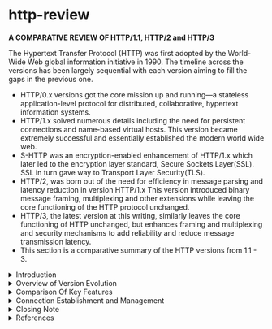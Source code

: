 # http-review
**A COMPARATIVE REVIEW OF HTTP/1.1, HTTP/2 and HTTP/3**

The Hypertext Transfer Protocol (HTTP) was first adopted by the World-Wide Web global information initiative in 1990. The timeline across the versions has been largely sequential with each version aiming to fill the gaps in the previous one.
  - HTTP/0.x versions got the core mission up and running—a stateless application-level protocol for distributed, collaborative, hypertext information  systems. 
  - HTTP/1.x solved numerous details including the need for persistent connections and name-based virtual hosts. 
  This version became extremely successful and essentially established the modern world wide web. 
  - S-HTTP was an encryption-enabled enhancement of HTTP/1.x which later led to the encryption layer standard, Secure Sockets Layer(SSL). SSL in turn gave way to Transport Layer Security(TLS). 
  - HTTP/2, was born out of the need for efficiency in message parsing and latency reduction in version HTTP/1.x 
  This version introduced binary message framing, multiplexing and other extensions while leaving the core functioning of the HTTP protocol unchanged. 
  - HTTP/3, the latest version at this writing, similarly leaves the core functioning of HTTP unchanged, but enhances framing and multiplexing and security mechanisms to add reliability and reduce message transmission latency. 
  - This section is a comparative summary of the HTTP versions from 1.1 - 3.


<details><summary>Introduction</summary>
  <p>

Hypertext Transfer Protocol(HTTP) is “a stateless application-level protocol for distributed, collaborative, hypertext information  systems.” [3]. This protocol enables communication of HTML data and other web resources between different user agents and servers. Through the protocol, a message sender lets a receiver know the format of data representation so as they can be able to appropriately process the exchanged web resource. The exchange occurs between a server and a client. [1]

  HTTP was designed to be a generic interface for communication on the internet without regard to types of resources being exchanged or implementation of communicating HTTP clients. Due to this intended general applicability, the protocol specification is limited to defining syntax of communication, with corresponding meaning and expected behavior. It describes the architectural elements of the communication as well as all the mechanisms of network connection management and message handling.[3]

  Key terminologies in the HTTP specification include: connection which refers to the transport layer protocol between the client and the server. The client is the initiator of the connection while the server is the other side of that communication. The request is the HTTP initiating message while the response is the HTTP reply. The resource is any piece of data identifiable by HTTP’s Uniform Resource Identifier(URI) scheme. The scheme specifies the target resource by name, location, other properties and its relationship with other resources. The user agent is the client which can be a browser or any other end-user—facing application including command shells, mobile apps and even household appliances. [2] [3]

  The data exchange model used by HTTP is referred to as a client-server model. The client sends a request to a server and the server responds with the requested web resource, with the data format—HTTP version—specified in the header. The common scenario is that a web user either types a Uniform Resource Locator(URL) into the web browser search area or clicks on a URL link and the browser who is the client translates these URLs into HTTP requests and sends them to the server. The server then responds with the requested resource after accordingly fetching its components whether they are stored in one server or distributed in several locations. [1]

   User --url--> Client
     Client -----HTTP Request-------> Server
   Server <----->Data storage
           Client <----HTTP Response--------Server
   User <-parse & display--- Client

  The client then parses the HTTP response received which may include any web resources—such as text, images, videos, scripts. The browser also parses the formatting information present in the Cascading Style Sheets(CSS) specification for the received data, allowing it to present the information to the user in an organized format.[1]

  HTTP operates in the application layer while relying on a transport layer protocol for to build connections. Prior to HTTP/3, the transport protocol has been TCP, and has been used both in encrypted and unencrypted versions. However HTTP/3 is designed to run over UDP. 

  The communication between server and client is typically relayed between several virtual and physical components in between the two principals.[1] These intermediaries include proxies, tunnels and gateways[3]. Proxies may perform several functions including caching, authentication and content filtering[1]. Tunnels on the other hand are blind relays which do not change the message. They extend a virtual connection through a proxy. An example of tunnelling is when TLS channels confidential information through a firewall proxy[3]. 
  While tunnels relay blindly, other intermediaries are required to ensure that the protocol version in the first line of a HTTP message matches their own or otherwise revise it to match before forwarding. This allows for future messages from the receiver to be suitably encoded so that they can be correctly translated on their way back to the original sender.[3]

  HTTP version numbers have two parts: the major and the minor. The format of numbering is HTTP/major.minor. The major number indicates the protocol version which specifies the HTTP syntax of the message it accompanies and also implies what formats the sender can receive and process. The minor specifies the highest edition within that major version to which the sender conforms. This is useful for indicating the sender’s backwards compatibility within a version e.g. HTTP/1.0, HTTP/1.1. [2], [3]. 

  There have been numerous changes to HTTP since its initial version. The remainder of this writing reviews comparatively, three versions of HTTP—Versions 1.1 , 2 and 3. 
    We start off comparing the backgrounds, then the message architecture, connection establishment and management schemes, and other key properties.

  </p>
</details>

<details><summary> Overview of Version Evolution </summary>
<p>
The earliest versions of HTTP - version 0.9 - succeeded in transferring raw data across the internet but was not designed to organize such data. It was version 1.0 that organized the transferred data and added meta-data and semantics of request and response modifiers. Later version 1.1 introduced handling of hierarchical proxies, caching, connection persistence, virtual hosts and standardization of HTTP client implementation requirements to make it possible to correctly determine a client’s HTTP capability.[5]. 

HTTP/1.1 also introduced persistent connections as a default, allowing multiple request/response exchanges. It also introduced the transfer encoding header field to record any encodings applied or intended for a message during transfer[3] . This version also introduced multi-homed web servers with the requirement that clients and servers support the Host header field, report an error if the Host header field is missing from an HTTP/1.1 request and accept absolute URIs [3].

HTTP/2 was introduced mainly to improve the message transport mechanism to reduce latency, reduce protocol overhead by header compression, enable request prioritization and also support server push mechanism[ 6 ]. The protocol introduced binary framing of messages for transport, multiplexing, congestion control, flow control, parallelism, header compression and proactive response “push” by the server [ 7 ].

HTTP/2 is designed as an extension to its predecessor, so as to achieve its goals without altering the core functionality of HTTP/1.1. To avoid tampering with version 1.1, version 2 introduces a framing layer under the HTTP component but within the application layer for message formatting into frames, and for its other functions [ 7 ] . This version of HTTP is based on the SPDY protocol. Before adoption by HTTP, the SPDY protocol was designed to transport content at low latency on the web. In order to interoperate with HTTP, it was designed with two layers —the upper one to integrate with HTTP application servers, and the lower one for framing, multiplexing, compression prioritization [8].

HTTP/3  [16] is the latest version of this protocol. It was adapted from the QUIC protocol and has only recently—in 2018—been renamed to HTTP. This version builds upon HTTP/2 semantics. It improves parallelism by introducing per-stream multiplexing and flow control thereby introducing reliability to each stream separately. It also incorporates TLS 1.3 and reduces connection setup latency.[ 9 ].

The next section compares the features of the three versions HTTP/1.1, HTTP/2 and HTTP/3 in more detail.

</p>
</details>

<details><summary> Comparison Of Key Features</summary>
MESSAGE FRAMING 
<p>
  
HTTP/1.x is a plain text(ASCII) based protocol meaning its content is transferred in a human-readable format[10 ]. HTTP/1.x is therefore easy to read and interpret, which is a property suitable for early protocol development.  

In contrast, HTTP/2 is a binary protocol. Its messaging is intended to be read by a machine [11]. It was developed after HTTP/1 had become highly successful, to improve on transport latency. HTTP/2 does not tamper with the components of HTTP/1.x but rather changes the way the messages are framed for transmission[ 6 ]. 

It avoids tampering with HTTP/1 elements by introducing a framing layer that allows for the additional functions to be carried out without interfering with the HTTP elements above it or the transport layer(TCP) below it [12]. The binary formatting of HTTP/2 makes it more compact and less susceptible to error. This allows HTTP/2 messages to be parsed in one uniform method compared to its predecessor which needs multiple methods to parse a message due to extraneous elements [ 7] . 


+-----------------------------------------------+
 |                 Length (24)                   |
 +---------------+---------------+---------------+
 |   Type (8)    |   Flags (8)   |
 +-+-------------+---------------+-------------------------------+
 |R|                 Stream Identifier (31)                      |
 +=+=============================================================+
 |                   Frame Payload (0...)                      ...
 +---------------------------------------------------------------+

Figure 1: Frame Layout in HTTP/2 -  [ 7 ]. 


HTTP/3 is a transport optimization protocol. It builds on the HTTP/2 framing system and also adopts the multiplexing and flow control features of its predecessor. It adds congestion control, reliability, security—moves to TLS 1.3— as well as adds per-stream multiplexing so that messages on different streams do not interfere with each other. Due to this added reliability, it runs on UDP[ 12 ] which reduces connection setup latency and also message transfer latency. One might view the per stream multiplexing over UDP as having multiple small TCP-like connections. 

One key difference between the two versions is that while HTTP/2 provides an absolute ordering of frames spanning across all streams, QUIC  does the ordering per each stream separately. QUIC uses frames in the control stream, request streams and push streams. [ 13 ].

Each QUIC frame includes a length field for payload length, type field for the frame type and a payload segment. A frame not containing exactly the expected number of octets is treated as a connection error i.e. HTTP_MALFORMED_FRAME.
  0                   1                   2                   3
    0 1 2 3 4 5 6 7 8 9 0 1 2 3 4 5 6 7 8 9 0 1 2 3 4 5 6 7 8 9 0 1
   +-+-+-+-+-+-+-+-+-+-+-+-+-+-+-+-+-+-+-+-+-+-+-+-+-+-+-+-+-+-+-+-+
   |                           Length (i)                        ...
   +-+-+-+-+-+-+-+-+-+-+-+-+-+-+-+-+-+-+-+-+-+-+-+-+-+-+-+-+-+-+-+-+
   |    Type (8 octects)   |               Frame Payload (*)             ...
   +-+-+-+-+-+-+-+-+-+-+-+-+-+-+-+-+-+-+-+-+-+-+-+-+-+-+-+-+-+-+-+-+

   Figure: HTTP/QUIC frame- [ 13 ]

</p></br>
  
HEADER FORMAT
  <p>
    Allows client and server to exchange additional information about resource involved in a connection or about the connection, or the participants. This information is contained within the header fields. In HTTP 1.1, each field in the header has a name and a value separated by a colon. Names are case insensitive. Fields may be spread over multiple lines, each additional line beginning with an SP(space) or HT. HTTP/1.x, headers are transferred in plain text format. [ 14 ]

Example formulation
     	 message-header = field-name ":" [ field-value ]
       field-name     = token
       field-value    = *( field-content | LWS )
       field-content  = <the OCTETs making up the field-value
                        and consisting of either *TEXT or combinations
                        of token, separators, and quoted-string>
Source: in RFC 2616 [ 14 ]

There are four types of header fields in HTTP/1.1: General-header, entity-header, request header, response-header. Each of these is extensible. 

General header contains fields that apply to both request and response but not the entity. Examples: general-header examples: Cache-Control|Connection | Date| Pragma| Trailer| Transfer-Encoding | Upgrade | Via|Warning     
  
Entity-header defines entity body and are only included when the message has a body. Examples: entity-header  examples: Allow   | Content-Encoding //data type
| Content-Length //length of a message |Content-Type//data type     

HTTP/2 maintains the same header field semantics from HTTP/1.1. The only change to the HTTP/1.1 header fields is that all field names are lower case and the request line  is split into separate pseudo-header fields :method, :scheme, :authority, and :path.[ 6 ]. All requests must include exactly one valid value for these fields. There is no definition for how to carry the version identifier included in HTTP/1.1.

In preparing headers for transfer in HTTP/2, header data redundancy is reduced by compression. This helps reduce request sizes allowing multiple requests to fit in a single packet.[7] .  Compression is used to serialize a header field list into a header block--cookie header field is treated differently. The block is then divided into a sequence of octets known as header block fragments. These fragments are transmitted within the payload of HEADER, PUSH_PROMISE or CONTINUATION frames.[ 7 ]. 

The fragments of one block must be transmitted as a contiguous sequence not intervened by other frames of any type. The receiver then reassembles the block by concatenating its fragments and then decompresses it to retrieve the field list. If the receiver is unable to perform this decompression it should terminate with a COMPRESSION_ERROR. [ 7 ]
SPDY protocol where HTTP/2 came from, proposed GZIP encoding for header compression but that was abandoned when an attack named CRIME was discovered, targeting GZIP compressed HTTP headers [ 7 ] . Consequently, a special compression mechanism was created for HTTP/2. This scheme is  known as HPACK. 

The HPACK compression format uses huffman encoding and requires both client and server maintain a list of all previously seen header fields to be used as a context reference for encoding previously transmitted or duplicate values. HPACK maintains a static table with a list of common HTTP header fields that all connections will likely use, and a dynamic table initially empty then updated based on values exchanged within the given connection. The effect of this is that each request is smaller with only values not seen before being encoded, and the rest represented by substitution values. [ 6 ].
Example: 

HTTP/3 adopts most of HTTP/2 header treatments e.g. converting field names to lowercase before encoding, and the special pseudo-header fields for target URI, method of request and response status. [ 9 ]

The compression encoding scheme changes in HTTP/3 to a variant of HPACK known as QPACK. This scheme allows for avoiding head-of-line blocking induced by header compression. Head-of-line blocking is unsuitable in QUIC due to lack of frame ordering across all streams[ 15 ]. Implementations of QUIC  can restrict maximum size of the header accepted per HTTP message, violation of which is treated as an error i.e. HTTP_EXCESSIVE_LOAD.  [ 9 ]. 

QPACK allows for correct out-of-order delivery. It preserves ordering of header fields within each header field list during encoding and in turn the encoded ordering is maintained by the decoder. This variant maintains the same reference tables as in HPACK but here the table entries are addressed separately. [ 15 ].


    0                   1                   2                   3
    0 1 2 3 4 5 6 7 8 9 0 1 2 3 4 5 6 7 8 9 0 1 2 3 4 5 6 7 8 9 0 1
   +-+-+-+-+-+-+-+-+-+-+-+-+-+-+-+-+-+-+-+-+-+-+-+-+-+-+-+-+-+-+-+-+
   |                       Header Block (*)                      ...
   +-+-+-+-+-+-+-+-+-+-+-+-+-+-+-+-+-+-+-+-+-+-+-+-+-+-+-+-+-+-+-+-+

     Figure 5: HEADERS frame payload -  [ 17 ] 

   HEADERS frames are only sent on request streams or push streams.
    
  </p></br>
    
MESSAGE STRUCTURE
    <p>
    HTTP/1.1 Message format is as follows:
message   = start-line
                      *( header-field CRLF )
                      CRLF //text line break
                      [ message-body ]

Start line: If the message is a request, then the start line is a request line. If message is a response, then the start line is a status line.
start-line  = request-line / status-line
Request line:  first line of a request message. Format:
	request-line   = method SP request-target SP HTTP-version CRLF
Status line: first line of a response message. Format:
status-line = HTTP-version SP status-code SP reason-phrase CRLF
Header Fields: are extensible i.e. unlimited new field names can be introduced. They need be registered with the IANA registry. Their order of appearance in a message does not matter and intermediaries need not understand them to forward them if they are not specifically blocked key words. Line folding is not permitted within HTTP/1.1 header fields.
Message body carries the payload 
message-body = entity-body
                    | <entity-body encoded as per Transfer-Encoding>
Message body length - If transfer-encoding is present and its value is not identity, the length is defined by the “chunked” parameter. Each chunk contains a chunk-size value in the header. Else If the content-length header is present and entity length == transfer length then the value of length is recorded in this header. This field is only used in messages that do not contain the Transfer-Encoding header field. Else if length is not specified, the self-delimiting media used to transfer it is defines its length. If there is no message, then the first empty line after the header fields marks the end of the transfer and indicates that there is no message body.

HTTP/2 maintains the HTTP/1.1 message request and response semantics but provides an alternative syntax [ 7 ] . DATA frames contain arbitrary, variable-length sequences of octets associated with a stream. Padding may be added to the data frame as a security feature to hide the message size. Data frames also contain flags and error codes to indicate the status of the stream or the data. Data frames should only be sent if the connection is either open or half closed. They are subject flow control. [16].

   +---------------+
    |Pad Length? (8)|
    +---------------+-----------------------------------------------+
    |                            Data (*)                         ...
    +---------------------------------------------------------------+
    |                           Padding (*)                       ...
    +---------------------------------------------------------------+

                       Figure 6: DATA Frame Payload -  [16] 


HTTP/3 messages are sent in packets. After the packet protection is removed, the payload consisting of a sequence of frames is retrieved. Packets contain at least one frame and may have multiple frames and frame types. The exceptions are: Version Negotiation, Stateless Reset, and Retry packets which do not contain frames[ 17 ]. 

    0                   1                   2                   3
    0 1 2 3 4 5 6 7 8 9 0 1 2 3 4 5 6 7 8 9 0 1 2 3 4 5 6 7 8 9 0 1
   +-+-+-+-+-+-+-+-+-+-+-+-+-+-+-+-+-+-+-+-+-+-+-+-+-+-+-+-+-+-+-+-+
   |                          Frame 1 (*)                        ...
   +-+-+-+-+-+-+-+-+-+-+-+-+-+-+-+-+-+-+-+-+-+-+-+-+-+-+-+-+-+-+-+-+
   |                          Frame 2 (*)                        ...
   +-+-+-+-+-+-+-+-+-+-+-+-+-+-+-+-+-+-+-+-+-+-+-+-+-+-+-+-+-+-+-+-+
                                  ...
   +-+-+-+-+-+-+-+-+-+-+-+-+-+-+-+-+-+-+-+-+-+-+-+-+-+-+-+-+-+-+-+-+
   |                          Frame N (*)                        ...
   +-+-+-+-+-+-+-+-+-+-+-+-+-+-+-+-+-+-+-+-+-+-+-+-+-+-+-+-+-+-+-+-+

    Figure 8: QUIC Payload - [12]

Each data frame must be part of a specific request or response and must not be received on a control stream.

    0                   1                   2                   3
    0 1 2 3 4 5 6 7 8 9 0 1 2 3 4 5 6 7 8 9 0 1 2 3 4 5 6 7 8 9 0 1
   +-+-+-+-+-+-+-+-+-+-+-+-+-+-+-+-+-+-+-+-+-+-+-+-+-+-+-+-+-+-+-+-+
   |                         Payload (*)                         ...
   +-+-+-+-+-+-+-+-+-+-+-+-+-+-+-+-+-+-+-+-+-+-+-+-+-+-+-+-+-+-+-+-+

    Figure 4: DATA frame payload - [ 12] 

Other Frame Types
PRIORITY frames can be used by a sender to advise on priority but must only be sent through the control stream. The GOAWAY frame is sent by a server to initiate a connection shutdown, after which it can stop accepting new requests and process only received ones. These frames can be used to make way for administrative actions like server maintenance. Clients do not send GOAWAY frames but rather they initiate a shutdown by stopping to make requests. Clients can send a MAX_PUSH_ID frame to limit the number of pushes from a server. To specify that unknown frame types be ignored, reserved frames can be used [12]
    
  </p></br>
      
SERVER PUSH  
    <p>
    HTTP/1.1 does not provide for server pushed responses. Introducing this provision was one of the goals of HTTP/2.

HTTP/2 allows for pre-emptive responses to be sent together with corresponding PUSH_PROMISEs(i.e. requests that correspond to the pushed response) to a client in association with a previous request received from the client.  This is used when the server knows the client will need those responses in order to fully process the response to their original request. [ 7 ] . They are sent on the same request stream used by the client for the associated client-initiated request. The receiving client must verify that pushed requests come from an authoritative server or a proxy configured for the corresponding request. Pushed requests are cacheable and are considered validated from origin server. Promised requests must be cacheable, safe and not containing a request body[ 7 ] . A client can request server push be disabled, negotiating for that separately at each hop. Unwanted promise streams should be reset by the client.

Similarly, HTTP3 also allows for server push via a push stream. A server can push a promised request header to a client via a PUSH_PROMISE frame. A push stream header is used:

    0                   1                   2                   3
    0 1 2 3 4 5 6 7 8 9 0 1 2 3 4 5 6 7 8 9 0 1 2 3 4 5 6 7 8 9 0 1
   +-+-+-+-+-+-+-+-+-+-+-+-+-+-+-+-+-+-+-+-+-+-+-+-+-+-+-+-+-+-+-+-+
   |Stream Type (8)|                  Push ID (i)                ...
   +-+-+-+-+-+-+-+-+-+-+-+-+-+-+-+-+-+-+-+-+-+-+-+-+-+-+-+-+-+-+-+-+

                       Figure 2: Push Stream Header - [ 13 ]
    
  </p></br>
  
  
SAMPLE EXCHANGE UNDER EACH OF THE 3 PROTOCOL VERSIONS  
  
   <p>
+-+-+-+-+-+-+-+-+-+-+-+-+-+-+-+-+-+-+-+-+-+-+-+-+-+-+-+-+-+-+-+-+
     Example of HTTP/1.1 Message Exchange from rfc[3]:
+-+-+-+-+-+-+-+-+-+-+-+-+-+-+-+-+-+-+-+-+-+-+-+-+-+-+-+-+-+-+-+-+
For a GET request (Section 4.3.1 of [RFC7231]) on the URI "http://www.example.com/hello.txt":

   Client request:
     GET /hello.txt HTTP/1.1
     User-Agent: curl/7.16.3 libcurl/7.16.3 OpenSSL/0.9.7l zlib/1.2.3
     Host: www.example.com
     Accept-Language: en, mi

   Server response:
     HTTP/1.1 200 OK
     Date: Mon, 27 Jul 2009 12:28:53 GMT
     Server: Apache
     Last-Modified: Wed, 22 Jul 2009 19:15:56 GMT
     ETag: "34aa387-d-1568eb00"
     Accept-Ranges: bytes
     Content-Length: 51
     Vary: Accept-Encoding
     Content-Type: text/plain

     Hello World! My payload includes a trailing CRLF.

+-+-+-+-+-+-+-+-+-+-+-+-+-+-+-+-+-+-+-+-+-+-+-+-+-+-+-+-+-+-+-+-+
  Example of HTTP/2 Exchange from rfc7540: [16]
+-+-+-+-+-+-+-+-+-+-+-+-+-+-+-+-+-+-+-+-+-+-+-+-+-+-+-+-+-+-+-+-+
GET REQUEST,
GET /resource HTTP/1.1           HEADERS
     Host: example.org          ==>      + END_STREAM
     Accept: image/jpeg                     + END_HEADERS
                                                              :method = GET
                                         	         :scheme = https
                                          	         :path = /resource
                                          	         host = example.org
                                         	         accept = image/jpeg

POST REQUEST
     POST /resource HTTP/1.1          HEADERS
     Host: example.org          ==>     - END_STREAM
     Content-Type: image/jpeg           - END_HEADERS
     Content-Length: 123                    :method = POST
                                                          :path = /resource
     {binary data}                                 :scheme = https

                                       	     	    CONTINUATION
                                      		      + END_HEADERS
                                         	       	     content-type = image/jpeg
                                         	     	     host = example.org
                                           	     	      content-length = 123

                                     	    DATA
                                     	       + END_STREAM
                                    	      {binary data}

+-+-+-+-+-+-+-+-+-+-+-+-+-+-+-+-+-+-+-+-+-+-+-+-+-+-+-+-+-+-+-+-+
  Example of HTTP/3 Handshake: [ 12 ]
+-+-+-+-+-+-+-+-+-+-+-+-+-+-+-+-+-+-+-+-+-+-+-+-+-+-+-+-+-+-+-+-+

   Client                                     	             Server

   Initial[0]: CRYPTO[CH] ->

                                    Initial[0]: CRYPTO[SH] ACK[0]
                          Handshake[0]: CRYPTO[EE, CERT, CV, FIN]
                                    <- 1-RTT[0]: STREAM[1, "..."]

   Initial[1]: ACK[0]
   Handshake[0]: CRYPTO[FIN], ACK[0]
   1-RTT[0]: STREAM[0, "..."], ACK[0] ->

                              1-RTT[1]: STREAM[55, "..."], ACK[0]
                                          <- Handshake[1]: ACK[0]

         Example of 1-RTT Handshake
+-+-+-+-+-+-+-+-+-+-+-+-+-+-+-+-+-+-+-+-+-+-+-+-+-+-+-+-+-+-+-+-+

After each of these handshakes, packets can be exchanged.
    
  </p>  
</details>

<details><summary>Connection Establishment and Management</summary>
UNDERLYING PROTOCOLS
  <p>
HTTP/1.1 runs over TCP.  The "http" URI scheme indicates a default connection of TCP over IP at port 80. These defaults can be configured to allow use of a proxy through a different connection, protocol or port[3]. The “https” scheme is used for secure connections running over transport layer security at port 443.


HTTP/2 also runs on the application layer over TCP. The client initiates the TCP connection. The same URI schemes are used as in HTTP/1.1. The protocol has two identifiers: identifier string “h2” indicates the use of TLS while the string "h2c" identifies the protocol where HTTP/2 is run over cleartext TCP i.e. no TLS.[ 7 ] 

HTTP/3 runs over UDP. Endpoints exchange packets over UDP datagrams. Additionally, QUIC packets except Version Negotiation and Retry packets use authenticated encryption with additional data (AEAD)[ 17 ]. This means security is built in at packet level, making TLS redundant.
    </p></br>
  
CONNECTION, MANAGEMENT & PERSISTENCE 
    <p>     
HTTP 1.1 connection setup is determined by each client based on target resource, proxy configuration and connection establishment. The server’s response uses the same connection chain established by the client. 

The process involves: Identifying a target resource based on URI. Then the client checks if a connection establishment is necessary to fulfil the request e.g. the response is not in cache or in local storage. If necessary, the client will establish the inbound connection. Connections are established on transport- or session-layer protocols and each connection creates one transport link. 

There are no request identifiers in HTTP so the response receive order is used to associate responses to requests. If a client has multiple requests, it is required to maintain a list of outstanding requests in the order sent and associate each nest response to the next unfinalized request.

The via header field is used to indicate the presence of intermediaries with each getting its own value entry. A proxy may transform messages unless a no-transform cache-control directive is included. In that case if the message must be transformed then a warn-code (214) must be added to the header.

HTTP/1.1 must support persistent connections by default,  and use the "close" connection option to signal when a  connection will not persist after the current exchange. A recipient determines the connection status based on the protocol version  of the most recently received message or the connection header field if available.[3]

If a connection closes prematurely, a client can open a new one and automatically retransmit aborted requests. However, if an automatic retry fails, it should not be retried automatically.

When a sender wants to close the connection, they should use the “close connection” option in the connection header field. No further requests should be sent or received and processed on that connection [3]. If the server wants to close the connection, it should do so in stages i.e. first send the “close” connection option and then initiate the close after to give the client a chance to read the last response with the close option. The server waits for a corresponding close from the client before fully shutting down. The CONNECT method is used to turn an entire connection into a tunnel to a remote host.

In HTTP2 the client initiates the TCP connection. The CONNECT method is used to establish a tunnel-- TLS session -- over a single HTTP/2 stream to a remote host for use with HTTPS [ 7 ].

In HTTP/3 a client initiates a bidirectional QUIC stream and sends a request on it. The server responds on the same stream. The pseudo-method CONNECT is used as in HTTP/2 i.e. to establish a tunnel-- TLS session -- over a single HTTP/2 stream to a remote host for use with HTTPS [ 4 ]. 

A proxy can establish a TCP connection to the server identified in the ":authority" pseudo-  header field to mediate between a TCP server and a QUIC client, mapping between HTTP data and QUIC frames. Either server or client can close the TCP connection. Requests can be prioritized by marking a stream as dependent on another, making that other the parent and allowing it to receive priority on resources. [16]

The QUIC connection can be used for many requests and responses without closing it. To maintain a connection,  clients are expected to use QUIC PING frames to keep it    open. The connection closes if each endpoint declares an idle timeout. It can also be closed by either endpoint stopping usage of the connection and letting it close. This is typically what the client does. The server closes the connection by sending a GOAWAY message to initiate a graceful shutdown. If an application closes, that can also close the QUIC connection by transmitting QUIC APPLICATION_CLOSE frame which contains an error code to inform the peer of the application close. The QUIC transport layer can also indicate to the application layer that the connection is terminated e.g. due to any of the above reasons or to a transport - level error. [ 13 ]
</p></br>

MESSAGE CONCURRENCY & STREAMS
    <p>     
HTTP 1.1 has no request identifiers so response receive order is used to associate responses to requests. If a client has multiple requests, it is required to maintain a list of outstanding requests in the order sent and associate each next response to the next unfinalized request. [ 3 ].

A client with persistent connections may pipeline requests and process them in parallel but must send responses in the order received.[ 4 ]. A client is not limited on the maximum number of simultaneous connections in HTTP/1.1 but is encouraged to minimize them due to problems such as congestion.

HTTP/2 limits concurrently active streams in the SETTINGS_MAX_CONCURRENT_STREAMS parameter of the settings stream. Both  "open" and "half-closed" streams count toward the maximum. Streams in “reserved” state to not count. Each endpoint advertises its maximum.

HTTP 3 streams in QUIC can be created by sending data and either endpoint can create multiple concurrent streams and interleave them with each other. An arbitrary number of streams can be run concurrently. Each endpoint can use its maximum stream ID to limit concurrent streams for the given connection and include it in the settings sent to the peer. The peer stays under the specified limit unless it is incremented.[17]

</p></br>

STREAMS, MULTIPLEXING & FLOW CONTROL   
    <p>     
HTTP 1.1 does not provide multiplexing or flow control. The server allows the underlying protocol’s flow control mechanism to resolve any overloads.[ 3 ]

HTTP2 provides flow control to manage resource constraints to ensure that streams on the same connection do not interfere with each other. Flow control is also provided for individual streams.[7] . Flow control is connection specific, based on window size updates, is directional with the receiver being in charge of the connection, starts with an initial value of  65,535 octets both for new streams and the overall connection, only data frames managed by flow control, cannot be disabled, and implementations can choose any algorithm for flow control. [ 7 ] . 

A client can assign priority for a new stream via the HEADERS frame and can update it later using a PRIORITY frame. A stream is defined as “A "stream" is an independent, bidirectional sequence of frames exchanged between the client and server within an HTTP/2 connection.”- [ 7 ] . Several streams can be open concurrently and frames from multiple streams can be interleaved by the endpoints. Streams can be unilateral or shared and can be closed by either side. Each stream has an integer identifiers assigned by the initiator. Frame send order determines receive order. 

In HTTP/3, after a connection is established the settings frame is sent by each endpoint as the initial frame of their respective control stream. After this the server may begin processing request streams and sending responses.[12]. 

QUIC guarantees in-order delivery within each stream but not across streams. Data is frames onto QUIC stream frames below the framing layer and then buffered and ordered by the transport layer receiving them. Streams can be unidirectional or bidirectional initiated by either server or client. Each side initiates a control stream at the start of the session and sends its settings frame on it as the first frame [12]. The QUIC layer does the stream management of any HTTP headers and data sent via QUIC. There are other specialized stream types e.g. push streams and reserved streams.

</p></br>

  
AUTHENTICATION AND SECURITY
    <p>     
In HTTP/1.1, the message including all its headers are transferred in cleartext. This prompted the development of a security mechanism to protect the HTTP message. This began with the development of Secure-HTTP which authenticated the client and worked at the application layer[19]. S-HTTP involved encrypting the message with both the sender’s and the receiver’s keying material and adding the information about transformations into the header. Later, SHTTP gave way to SSL[20] which is a transport layer security protocol that authenticates the server. SSL preceded the current standard which is TLS. 

- Security concerns in HTTP/1.1 include[4]. 
- Attacks Based on File and Path Names
- Attacks Based on Command, Code, or Query Injection
- Disclosure of Personal Information
- Disclosure of Sensitive Information in URIs
- Disclosure of Fragment after Redirects
- Disclosure of Product Information
- Browser Fingerprinting

HTTP/2 similarly runs over TLS Security while HTTP/3 implements encryption security features at the packet level, making TLS redundant.[18].

</p></br>

  
CROSS_VERSION COMPATIBILITY
    <p>     
HTTP/1.1 is backward compatible with HTTP/0.9, 1.0. It can recognize the request line and any valid request, as well as respond appropriately with a message in the same version used by the client. It can also recognize the status line in HTTP/1.0 responses.  [14]

HTTP/2 is fully compatible with HTTP/1.1, which is important because HTTP/1.x is highly successful and is implemented in most of the existing web. HTTP/2 is designed to introduce the framing and multiplexing features while leaving the semantics and core components -- such as methods, status codes, URI’s - of the previous version intact. It does so by creating a new layer beneath HTTP in the application layer and above the transport layer for the binary framing mechanism[ 6 ] .

Similar to HTTP/2, HTTP/3 is compatible with previous versions. It operates between the frame layer and the transport layer and does not interfere with the core of HTTP. 

</p>
  
</details>

<details><summary>Closing Note</summary>
<p>
           
There are several other features not covered in this comparative review including feature extensibility details, Error Handling, Browser and Client Adoption. The three protocol versions work together, each improving upon the previous version while leaving the core functioning intact.

</p>
</details>

<details><summary>References</summary>
<p>    
  
- https://www.w3.org/Protocols/HTTP/1.0/spec.html#Purpose
  https://developer.mozilla.org/en-US/docs/Web/HTTP/Overview
- https://tools.ietf.org/html/rfc7230 
- https://tools.ietf.org/html/rfc7231
- https://tools.ietf.org/html/rfc1945 
- https://hpbn.co/http2/
- https://http2.github.io/
- https://tools.ietf.org/html/draft-mbelshe-httpbis-spdy-00
- https://quicwg.org/base-drafts/draft-ietf-quic-http.html
- https://en.wikipedia.org/wiki/Text-based_protocol
- https://en.wikipedia.org/wiki/Binary_protocol 
- https://tools.ietf.org/html/draft-ietf-quic-http-16#page-4
- https://tools.ietf.org/html/draft-ietf-quic-http-16#page-10 
- https://www.w3.org/Protocols/rfc2616/rfc2616-sec4.html#sec4.4
- https://tools.ietf.org/html/draft-ietf-quic-qpack-03
- https://tools.ietf.org/html/rfc7540
- https://tools.ietf.org/html/draft-ietf-quic-transport-16 
- https://tools.ietf.org/html/draft-ietf-quic-transport-16#ref-QUIC-TLS 
- https://www.ietf.org/rfc/rfc2660.txt
- https://www.pcmag.com/encyclopedia/term/51302/shttp
  
  -- the end --
</p>
</details>
